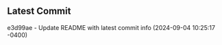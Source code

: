 
## Latest Commit
e3d99ae - Update README with latest commit info (2024-09-04 10:25:17 -0400) <Yunxi-Zhou>
